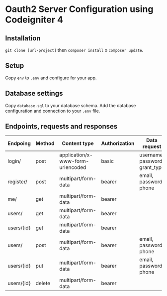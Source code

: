 # Oauth2 Server Configuration using Codeigniter 4

## Installation

`git clone [url-project]` then `composer install` o `composer update`.

## Setup

Copy `env` to `.env` and configure for your app.

## Database settings

Copy `database.sql` to your database schema. Add the database configuration and connection to your `.env` file.

## Endpoints, requests and responses

| Endpoing   | Method | Content type                      | Authorization | Data request                   | Data response |
| ---------- | ------ | --------------------------------- | ------------- | ------------------------------ | ------------- |
| login/     | post   | application/x-www-form-urlencoded | basic         | username, password, grant_type | token         |
| register/  | post   | multipart/form-data               | bearer        | email, password, phone         | user          |
| me/        | get    | multipart/form-data               | bearer        |                                | user          |
| users/     | get    | multipart/form-data               | bearer        |                                | users         |
| users/{id} | get    | multipart/form-data               | bearer        |                                | user          |
| users/     | post   | multipart/form-data               | bearer        | email, password, phone         | ok/error      |
| users/{id} | put    | multipart/form-data               | bearer        | email, password, phone         | ok/error      |
| users/{id} | delete | multipart/form-data               | bearer        |                                | ok/error      |
